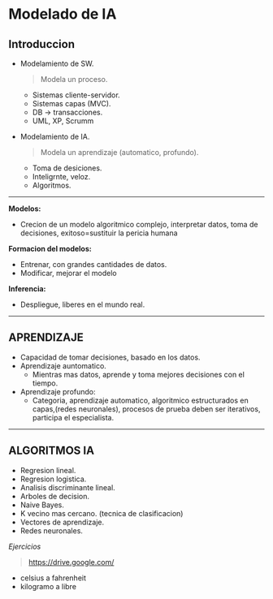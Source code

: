 # Modelado de IA 


## Introduccion 

- Modelamiento de SW.
  > Modela un proceso.
  - Sistemas cliente-servidor.
  - Sistemas capas (MVC).
  - DB -> transacciones.
  - UML, XP, Scrumm

- Modelamiento de IA. 
  > Modela un aprendizaje (automatico, profundo).
  - Toma de desiciones.
  - Inteligrnte, veloz.
  - Algoritmos.

---

**Modelos:**
  - Crecion de un modelo algoritmico complejo, interpretar datos, toma de decisiones, exitoso=sustituir la pericia humana

**Formacion del modelos:**
  - Entrenar, con grandes cantidades de datos. 
  - Modificar, mejorar el modelo

**Inferencia:**
  - Despliegue, liberes en el mundo real.

---

## **APRENDIZAJE** 

- Capacidad de tomar decisiones, basado en los datos.
- Aprendizaje auntomatico.
  - Mientras mas datos, aprende y toma mejores decisiones con el tiempo.
- Aprendizaje profundo:
  - Categoria, aprendizaje automatico, algoritmico estructurados en capas,(redes neuronales), procesos de prueba deben ser iterativos, participa el especialista. 

---

## **ALGORITMOS IA**

- Regresion lineal.
- Regresion logistica.
- Analisis discriminante lineal.
- Arboles de decision. 
- Naive Bayes. 
- K vecino mas cercano. (tecnica de clasificacion)
- Vectores de aprendizaje. 
- Redes neuronales.


*Ejercicios*
> https://drive.google.com/

- celsius a fahrenheit
- kilogramo a libre
